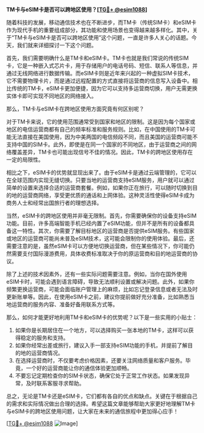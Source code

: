 **TM卡与eSIM卡是否可以跨地区使用？[[TG💪+ @esim1088](https://t.me/s/esim1088)]**

随着科技的发展，移动通信技术也在不断进步，而TM卡（传统SIM卡）和eSIM卡作为现代手机的重要组成部分，其功能和使用场景也变得越来越多样化。其中，关于“TM卡与eSIM卡是否可以跨地区使用”这个问题，一直是许多人关心的话题。今天，我们就来详细探讨一下这个问题。

首先，我们需要明确什么是TM卡和eSIM卡。TM卡也就是我们常说的传统SIM卡，它是一种嵌入式芯片卡，用于存储用户的电话号码、短信、联系人等信息，并通过无线网络进行数据传输。而eSIM卡则是近年来兴起的一种虚拟SIM卡技术，它不需要物理卡片，而是通过远程配置的方式直接将运营商的信息写入设备中。相比传统的TM卡，eSIM卡更加便捷，因为它可以支持多运营商切换，用户无需更换实体卡即可实现不同地区的网络接入。

那么，TM卡与eSIM卡在跨地区使用方面究竟有何区别呢？

对于TM卡来说，它的使用范围通常受到国家和地区的限制。这是因为每个国家或地区的电信运营商都有自己的频率标准和服务规则。比如，在中国使用的TM卡可能无法直接在美国使用，因为中美两国的电信频段不同，而且美国的运营商可能不支持中国的SIM卡。此外，即使是在同一个国家的不同地区，由于运营商之间的网络覆盖差异，TM卡也可能出现信号不佳的情况。因此，TM卡的跨地区使用存在一定的局限性。

相比之下，eSIM卡的优势就显现出来了。由于eSIM卡是通过云端管理的，它可以在全球范围内实现无缝切换。只要当地的运营商支持eSIM服务，用户就可以通过简单的设置来选择合适的运营商套餐。例如，如果你正在旅行，可以随时切换到目的地的运营商网络，享受更优质的通话和上网体验。这种灵活性使得eSIM卡成为商务人士和经常出国旅行者的理想选择。

当然，eSIM卡的跨地区使用并非毫无限制。首先，你需要确保你的设备支持eSIM功能。目前，许多高端智能手机已经内置了eSIM功能，但并不是所有的设备都具备这一特性。其次，你需要了解目标地区的运营商是否提供eSIM服务。有些国家或地区的运营商可能尚未普及eSIM技术，这可能会限制你的使用体验。最后，还需要注意的是，虽然eSIM卡可以方便地切换运营商，但在某些情况下，你可能仍然需要支付国际漫游费用，具体收费标准取决于你的原运营商和目的地运营商的协议。

除了上述的技术因素外，还有一些实际问题需要注意。例如，当你在国外使用eSIM卡时，可能会遇到语言障碍，导致无法顺利设置或解决问题。此外，如果你频繁更换运营商，可能会面临账户管理上的麻烦，比如忘记登录信息或者无法及时更新账单等。因此，在使用eSIM卡之前，建议你提前做好充分准备，比如熟悉当地运营商的服务内容、准备好备用联系方式等。

那么，如何才能更好地利用TM卡和eSIM卡的优势呢？以下是一些实用的小贴士：

1. 如果你是长期居住在一个地方，可以选择购买一张本地的TM卡，这样可以获得稳定的服务和支持。
2. 如果你经常出差或旅行，建议入手一部支持eSIM功能的手机，并提前了解目的地的运营商情况。
3. 在选择运营商时，不仅要考虑价格因素，还要关注网络质量和客户服务。毕竟，一个好的运营商能让你的通信体验更加顺畅。
4. 不要忘记定期检查你的SIM卡状态，确保它处于正常工作状态。如果发现异常，及时联系客服寻求帮助。

总之，无论是TM卡还是eSIM卡，它们都有各自的优点和缺点。关键在于根据自己的需求和实际情况做出合理的选择。希望这篇文章能够帮助大家更好地理解TM卡与eSIM卡的跨地区使用问题，让大家在未来的通信旅程中更加得心应手！

[[TG💪+ @esim1088](https://t.me/s/esim1088) ![Image](https://i.postimg.cc/4NQfJmqS/Snipaste-2025-05-13-00-14-12.png)]